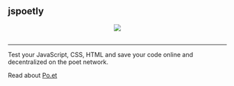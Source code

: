 ## jspoetly
<div align="center">
  <img src="http://nokol.net/assets/img/ryan.jpg"><br><br>
</div>

-----------------
Test your JavaScript, CSS, HTML and save your code online and decentralized on the poet network.

Read about [Po.et](https://www.po.et/)
